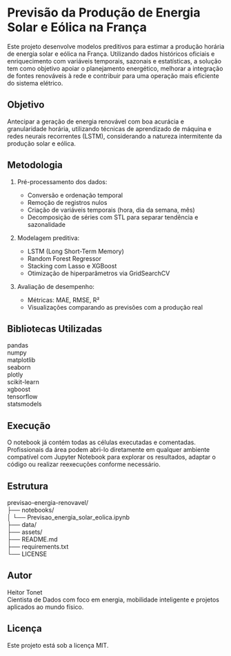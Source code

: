 # Previsão da Produção de Energia Solar e Eólica na França

Este projeto desenvolve modelos preditivos para estimar a produção horária de energia solar e eólica na França. Utilizando dados históricos oficiais e enriquecimento com variáveis temporais, sazonais e estatísticas, a solução tem como objetivo apoiar o planejamento energético, melhorar a integração de fontes renováveis à rede e contribuir para uma operação mais eficiente do sistema elétrico.

## Objetivo

Antecipar a geração de energia renovável com boa acurácia e granularidade horária, utilizando técnicas de aprendizado de máquina e redes neurais recorrentes (LSTM), considerando a natureza intermitente da produção solar e eólica.

## Metodologia

1. Pré-processamento dos dados:
   - Conversão e ordenação temporal
   - Remoção de registros nulos
   - Criação de variáveis temporais (hora, dia da semana, mês)
   - Decomposição de séries com STL para separar tendência e sazonalidade

2. Modelagem preditiva:
   - LSTM (Long Short-Term Memory)
   - Random Forest Regressor
   - Stacking com Lasso e XGBoost
   - Otimização de hiperparâmetros via GridSearchCV

3. Avaliação de desempenho:
   - Métricas: MAE, RMSE, R²
   - Visualizações comparando as previsões com a produção real

## Bibliotecas Utilizadas

pandas  
numpy  
matplotlib  
seaborn  
plotly  
scikit-learn  
xgboost  
tensorflow  
statsmodels

## Execução

O notebook já contém todas as células executadas e comentadas.  
Profissionais da área podem abri-lo diretamente em qualquer ambiente compatível com Jupyter Notebook para explorar os resultados, adaptar o código ou realizar reexecuções conforme necessário.

## Estrutura

previsao-energia-renovavel/  
├── notebooks/  
│   └── Previsao_energia_solar_eolica.ipynb  
├── data/  
├── assets/  
├── README.md  
├── requirements.txt  
└── LICENSE

## Autor

Heitor Tonet  
Cientista de Dados com foco em energia, mobilidade inteligente e projetos aplicados ao mundo físico.

## Licença

Este projeto está sob a licença MIT.

